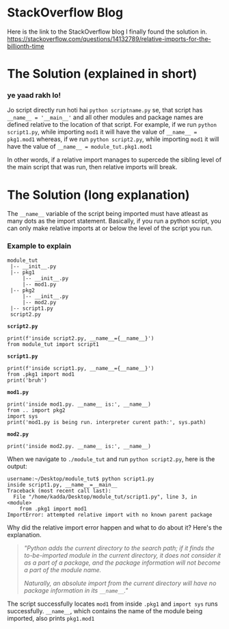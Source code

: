 # StackOverflow Blog
Here is the link to the StackOverflow blog I finally found the solution in.
https://stackoverflow.com/questions/14132789/relative-imports-for-the-billionth-time

# The Solution (explained in short)
### ye yaad rakh lo!
Jo script directly run hoti hai `python scriptname.py` se, that script has `__name__ = '__main__'` and all other modules and package names are defined relative to the location of that script. For example, if we run `python script1.py`, while importing `mod1` it will have the value of `__name__ = pkg1.mod1` whereas, if we run `python script2.py`, while importing `mod1` it will have the value of `__name__ = module_tut.pkg1.mod1`

In other words, if a relative import manages to supercede the sibling level of the main script that was run, then relative imports will break.

# The Solution (long explanation)
The `__name__` variable of the script being imported must have atleast as many dots as the import statement.
Basically, if you run a python script, you can only make relative imports at or below the level of the script you run.

### Example to explain
```
module_tut
 |-- __init__.py
 |-- pkg1
	 |-- __init__.py
	 |-- mod1.py
 |-- pkg2
	 |-- __init__.py
	 |-- mod2.py
 |-- script1.py
 script2.py
```

**`script2.py`**
```
print(f'inside script2.py, __name__={__name__}')
from module_tut import script1
```

**`script1.py`**
```
print(f'inside script1.py, __name__={__name__}')
from .pkg1 import mod1
print('bruh')
```

**`mod1.py`**
```
print('inside mod1.py. __name__ is:', __name__)
from .. import pkg2
import sys
print('mod1.py is being run. interpreter curent path:', sys.path)
```

**`mod2.py`**
```
print('inside mod2.py. __name__ is:', __name__)
```


When we navigate to `./module_tut` and run `python script2.py`, here is the output:
```
username:~/Desktop/module_tut$ python script1.py
inside script1.py, __name__=__main__
Traceback (most recent call last):
  File "/home/kadda/Desktop/module_tut/script1.py", line 3, in <module>
    from .pkg1 import mod1
ImportError: attempted relative import with no known parent package
```

Why did the relative import error happen and what to do about it? Here's the explanation.


> *"Python adds the current directory to the search path; if it finds the to-be-imported module in the current directory, it does not consider it as a part of a package, and the package information will not become a part of the module name.*
> 
> *Naturally, an absolute import from the current directory will have no package information in its `__name__`."*

The script successfully locates `mod1` from inside `.pkg1` and `import sys` runs successfully. `__name__`, which contains the name of the module being imported, also prints `pkg1.mod1`


